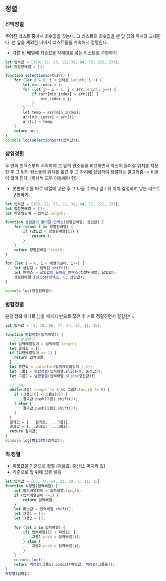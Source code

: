 ## 정렬
### 선택정렬
주어진 리스트 중에서 최솟값을 찾는다.
그 리스트의 최솟값을 맨 앞 값의 위치와 교체한다.
맨 앞을 제외한 나머지 리스트들을 계속해서 정렬한다.

- 다른 빈 배열에 최솟값을 차례대로 넣는 리스트로 구현하기
~~~js
let 입력값 = [199, 22, 33, 12, 32, 64, 72, 222, 233];
let 정렬된배열 = [];

function selectionSort(arr) {
	for (let i = 0; i < 입력값.length; i++) {
    	let min_index = i;
      	for (let j = i + 1; j < arr.length; j++) {
        	if (arr[min_index] > arr[j]) {
            	min_index = j;
            }
        }
      	let temp = arr[min_index];
      	arr[min_index] = arr[i];
      	arr[i] = temp;
    }
  	return arr;
}
console.log(selectionSort(입력값));
~~~

### 삽입정렬
두 번째 인덱스부터 시작하여 그 앞의 원소들을 비교하면서 자신이 들어갈 위치를 지정한 후 그 뒤의 원소들의 위치를 옮긴 후 그 자리에 삽입하여 정렬하는 알고리즘
-> 비용이 많이 든다. (하나씩 모두 이동해야 함)
- 첫번째 수를 따로 배열에 넣은 후 그 다음 수부터 앞 / 뒤 위치 결정하여 넣는 리스트 구현하기
~~~js
let 입력값 = [199, 22, 33, 12, 32, 64, 72, 222, 233];
let 정렬된배열 = [];
let 배열의길이 = 입력값.length;

function 삽입값이_들어갈_인덱스(정렬된배열, 삽입값) {
    for (const i in 정렬된배열) {
        if (삽입값 < 정렬된배열[i]) {
            return i;
        }
    }
    return 정렬된배열.length;
}

for (let i = 0; i < 배열의길이; i++) {
    let 삽입값 = 입력값.shift();
    let 인덱스 = 삽입값이_들어갈_인덱스(정렬된배열, 삽입값);
    정렬된배열.splice(인덱스, 0, 삽입값);
}

console.log(정렬된배열);
~~~

### 병합정렬
분할 정복
하나로 남을 때까지 반으로 쪼갠 후 서로 정렬하면서 결합한다.

~~~js
let 입력값 = [5, 10, 66, 77, 54, 32, 11, 15];

function 병합정렬(입력배열)) {
	// 분할하기
  let 입력배열길이 = 입력배열.length;
  let 결과값 = [];
  if (입력배열길이 <= 1) {
  	return 입력배열;
  }
  let 중간값 = parseInt(입력배열의길이 / 2);
  let 그룹1 = 병합정렬(입력배열.slice(0, 중간값));
  let 그룹2 = 병합정렬(입력배열.slice(중간값));
  
  // 정복
  while(그룹1.length != 0 && 그룹2.length != 0) {
  	if (그룹1[0] < 그룹2[0]) {
    	결과값.push(그룹1.shift());
    } else {
    	결과값.push(그룹2.shift());
    }
  }
  결과값 = [...결과값, ...그룹1];
  결과값 = [...결과값, ...그룹2];
  return 결과값;
}
console.log(병합정렬(입력값));
~~~

### 퀵 정렬
- 피봇값을 기준으로 정렬 (처음값, 중간값, 마지막 값)
- 기준으로 앞 뒤에 값들 넣음

~~~js
let 입력값 = [66, 77, 54, 32, 10, 5, 11, 15]
function 퀵정렬(입력배열) {
	let 입력배열길이 = 입력배열.length;
  	if (입력배열길이 <=1) {
    	return 입력배열;
    }
  	let 피벗값 = 입력배열.shift();
  	let 그룹1 = [];
  	let 그룹2 = [];
  
  	for (let i in 입력배열) {
    	if( 입력배열[i] < 피벗값) {
        	그룹1.push = 입력배열[i];
        } else {
        	그룹2.push = 입력배열[i];
        }
    }
  	console.log();
  	return 퀵정렬(그룹1).concat(피벗값, 퀵정렬(그룹둘));
}
퀵정렬(입력값);
~~~